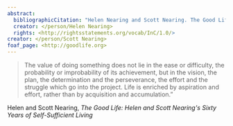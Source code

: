 ```yaml
---
abstract:
  bibliographicCitation: "Helen Nearing and Scott Nearing. The Good Life: Helen and Scott Nearing's Sixty Years of Self-Sufficient Living. NY: Schocken Books, 1989."
  creator: </person/Helen Nearing>
  rights: <http://rightsstatements.org/vocab/InC/1.0/>
creator: </person/Scott Nearing>
foaf_page: <http://goodlife.org>
---
```


> The value of doing something does not lie in the ease or difficulty, the probability or improbability of its achievement, but in the vision, the plan, the determination and the perseverance, the effort and the struggle which go into the project. Life is enriched by aspiration and effort, rather than by acquisition and accumulation.”

Helen and Scott Nearing, _The Good Life: Helen and Scott Nearing's Sixty Years of Self-Sufficient Living_
